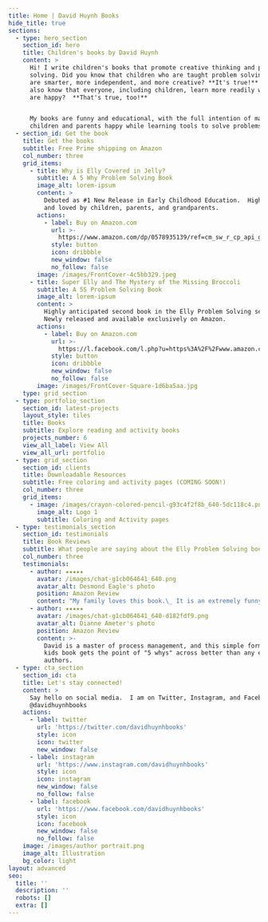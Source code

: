```yaml
---
title: Home | David Huynh Books
hide_title: true
sections:
  - type: hero_section
    section_id: hero
    title: Children's books by David Huynh
    content: >
      Hi! I write children's books that promote creative thinking and problem
      solving. Did you know that children who are taught problem solving skills
      are smarter, more independent, and more creative? **It's true!** Did you
      also know that everyone, including children, learn more readily when they
      are happy?  **That's true, too!**


      My books are funny and educational, with the full intention of making
      children and parents happy while learning tools to solve problems better.
  - section_id: Get the book
    title: Get the books
    subtitle: Free Prime shipping on Amazon
    col_number: three
    grid_items:
      - title: Why is Elly Covered in Jelly?
        subtitle: A 5 Why Problem Solving Book
        image_alt: lorem-ipsum
        content: >
          Debuted as #1 New Release in Early Childhood Education.  Highly rated
          and loved by children, parents, and grandparents.
        actions:
          - label: Buy on Amazon.com
            url: >-
              https://www.amazon.com/dp/0578935139/ref=cm_sw_r_cp_api_glt_fabc_RYGT5FTZ4JNEN5M062VB
            style: button
            icon: dribbble
            new_window: false
            no_follow: false
        image: /images/FrontCover-4c5bb329.jpeg
      - title: Super Elly and The Mystery of the Missing Broccoli
        subtitle: A 5S Problem Solving Book
        image_alt: lorem-ipsum
        content: >
          Highly anticipated second book in the Elly Problem Solving series. 
          Newly released and available exclusively on Amazon.
        actions:
          - label: Buy on Amazon.com
            url: >-
              https://l.facebook.com/l.php?u=https%3A%2F%2Fwww.amazon.com%2Fdp%2FB09LZZCX5P%2Fref%3Dcm_sw_r_cp_api_glt_fabc_WXY2JVGAB6DJC8MZ04NP%3Ffbclid%3DIwAR3AnQvQ1tLuQTajUXcE5U0lI6Xjju072J8wq2Dsv_OIZqyqN1QzAUoSAyc&h=AT0x05cCtm49UDjyPPU2umgv5p6eS6ZcamASvz2LBf6FACsnWCeM213q9IafyhnJ37n6_KTgxQLip9plwnejoBzXf4gsQmqI_QNosuMT3_HZtK-uO5RPNwuYa9SYi-8GFgDd&__tn__=-UK-R&c[0]=AT0AEYrTNdbGFz_9cHMZBEPpCr3RMei8wnp93Axo6p_6qE8JthbATSWmszRFFt9LPzTWu7Y8TwDCn-psSoqZKqlB8_XFmxU-Vhy14vHmmnHfLhHOpu_YReXqhCQzRn8Ngd-o8R3EPCHxAvWOq0kJ8s-kUOqdPYyYii1B99cJgkDZIldRXtqgs_G4JQYh9iHjSzwz
            style: button
            icon: dribbble
            new_window: false
            no_follow: false
        image: /images/FrontCover-Square-1d6ba5aa.jpg
    type: grid_section
  - type: portfolio_section
    section_id: latest-projects
    layout_style: tiles
    title: Books
    subtitle: Explore reading and activity books
    projects_number: 6
    view_all_label: View All
    view_all_url: portfolio
  - type: grid_section
    section_id: clients
    title: Downloadable Resources
    subtitle: Free coloring and activity pages (COMING SOON!)
    col_number: three
    grid_items:
      - image: /images/crayon-colored-pencil-g93c4f2f8b_640-5dc118c4.png
        image_alt: Logo 1
        subtitle: Coloring and Activity pages
  - type: testimonials_section
    section_id: testimonials
    title: Book Reviews
    subtitle: What people are saying about the Elly Problem Solving books
    col_number: three
    testimonials:
      - author: ★★★★★
        avatar: /images/chat-g1cb064641_640.png
        avatar_alt: Desmond Eagle's photo
        position: Amazon Review
        content: "My family loves this book.\_ It is an extremely funny and creative way for children to understand the importance of finding the root cause of a problem."
      - author: ★★★★★
        avatar: /images/chat-g1cb064641_640-d182fdf9.png
        avatar_alt: Dianne Ameter's photo
        position: Amazon Review
        content: >-
          David is a master of process management, and this simple format of a
          kids book gets the point of "5 whys" across better than any expert
          authors.
  - type: cta_section
    section_id: cta
    title: Let's stay connected!
    content: >
      Say hello on social media.  I am on Twitter, Instagram, and Facebook.
      @davidhuynhbooks
    actions:
      - label: twitter
        url: 'https://twitter.com/davidhuynhbooks'
        style: icon
        icon: twitter
        new_window: false
      - label: instagram
        url: 'https://www.instagram.com/davidhuynhbooks'
        style: icon
        icon: instagram
        new_window: false
        no_follow: false
      - label: facebook
        url: 'https://www.facebook.com/davidhuynhbooks'
        style: icon
        icon: facebook
        new_window: false
        no_follow: false
    image: /images/author portrait.png
    image_alt: Illustration
    bg_color: light
layout: advanced
seo:
  title: ''
  description: ''
  robots: []
  extra: []
---
```

